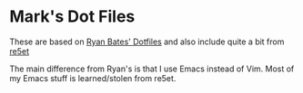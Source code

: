 # Mark's Dot Files

These are based on [Ryan Bates' Dotfiles](https://github.com/ryanb/dotfiles/) and also include quite a bit from [re5et](https://github.com/re5et/.dotfiles/)

The main difference from Ryan's is that I use Emacs instead of Vim. Most of my Emacs stuff is learned/stolen from re5et.
